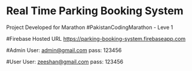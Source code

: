 # Real Time Parking Booking System
Project Developed for Marathon #PakistanCodingMarathon - Leve 1

#Firebase Hosted URL
https://parking-booking-system.firebaseapp.com

#Admin
User: admin@gmail.com
pass: 123456

#User
User: zeeshan@gmail.com
pass: 123456

